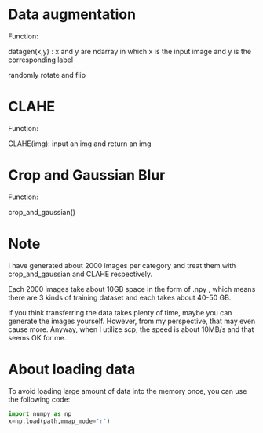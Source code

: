 # Data augmentation

Function:

datagen(x,y) : x and y are ndarray in which x is the input image and y is the corresponding label

randomly rotate and flip

# CLAHE

Function:

CLAHE(img): input an img and return an img

# Crop and Gaussian Blur

Function:

crop_and_gaussian()

# Note

I have generated about 2000 images per category and treat them with crop_and_gaussian and CLAHE respectively. 

Each 2000 images take about 10GB space in the form of .npy , which means there are 3 kinds of training dataset and each takes about 40-50 GB.

If you think transferring the data takes plenty of time, maybe you can generate the images yourself. However, from my perspective, that may even cause more. Anyway, when I utilize scp, the speed is about 10MB/s and that seems OK for me.

# About loading data

To avoid loading large amount of data into the memory once, you can use the following code:

```python
import numpy as np
x=np.load(path,mmap_mode='r')

```

